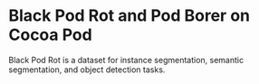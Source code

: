 # Black Pod Rot and Pod Borer on Cocoa Pod

Black Pod Rot is a dataset for instance segmentation, semantic segmentation, and object detection tasks.